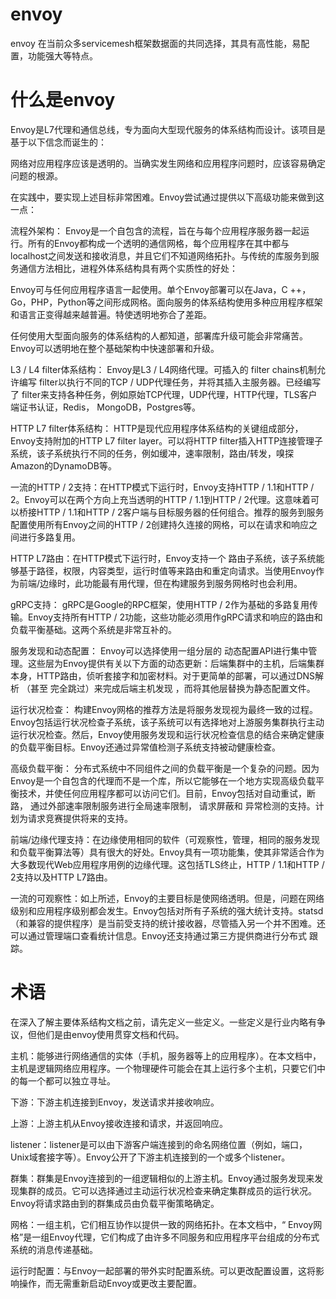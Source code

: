 # envoy 

envoy 在当前众多servicemesh框架数据面的共同选择，其具有高性能，易配置，功能强大等特点。

# 什么是envoy

Envoy是L7代理和通信总线，专为面向大型现代服务的体系结构而设计。该项目是基于以下信念而诞生的：

网络对应用程序应该是透明的。当确实发生网络和应用程序问题时，应该容易确定问题的根源。

在实践中，要实现上述目标非常困难。Envoy尝试通过提供以下高级功能来做到这一点：

流程外架构： Envoy是一个自包含的流程，旨在与每个应用程序服务器一起运行。所有的Envoy都构成一个透明的通信网格，每个应用程序在其中都与localhost之间发送和接收消息，并且它们不知道网络拓扑。与传统的库服务到服务通信方法相比，进程外体系结构具有两个实质性的好处：

Envoy可与任何应用程序语言一起使用。单个Envoy部署可以在Java，C ++，Go，PHP，Python等之间形成网格。面向服务的体系结构使用多种应用程序框架和语言正变得越来越普遍。特使透明地弥合了差距。

任何使用大型面向服务的体系结构的人都知道，部署库升级可能会非常痛苦。Envoy可以透明地在整个基础架构中快速部署和升级。

L3 / L4 filter体系结构： Envoy是L3 / L4网络代理。可插入的 filter chains机制允许编写 filter以执行不同的TCP / UDP代理任务，并将其插入主服务器。已经编写了 filter来支持各种任务，例如原始TCP代理，UDP代理，HTTP代理，TLS客户端证书认证，Redis， MongoDB，Postgres等。

HTTP L7 filter体系结构： HTTP是现代应用程序体系结构的关键组成部分，Envoy支持附加的HTTP L7 filter layer。可以将HTTP filter插入HTTP连接管理子系统，该子系统执行不同的任务，例如缓冲，速率限制，路由/转发，嗅探Amazon的DynamoDB等。

一流的HTTP / 2支持：在HTTP模式下运行时，Envoy支持HTTP / 1.1和HTTP / 2。Envoy可以在两个方向上充当透明的HTTP / 1.1到HTTP / 2代理。这意味着可以桥接HTTP / 1.1和HTTP / 2客户端与目标服务器的任何组合。推荐的服务到服务配置使用所有Envoy之间的HTTP / 2创建持久连接的网格，可以在请求和响应之间进行多路复用。

HTTP L7路由：在HTTP模式下运行时，Envoy支持一个 路由子系统，该子系统能够基于路径，权限，内容类型，运行时值等来路由和重定向请求。当使用Envoy作为前端/边缘时，此功能最有用代理，但在构建服务到服务网格时也会利用。

gRPC支持： gRPC是Google的RPC框架，使用HTTP / 2作为基础的多路复用传输。Envoy支持所有HTTP / 2功能，这些功能必须用作gRPC请求和响应的路由和负载平衡基础。这两个系统是非常互补的。

服务发现和动态配置： Envoy可以选择使用一组分层的 动态配置API进行集中管理。这些层为Envoy提供有关以下方面的动态更新：后端集群中的主机，后端集群本身，HTTP路由，侦听套接字和加密材料。对于更简单的部署，可以通过DNS解析 （甚至 完全跳过）来完成后端主机发现 ，而将其他层替换为静态配置文件。

运行状况检查： 构建Envoy网格的推荐方法是将服务发现视为最终一致的过程。Envoy包括运行状况检查子系统，该子系统可以有选择地对上游服务集群执行主动运行状况检查。然后，Envoy使用服务发现和运行状况检查信息的结合来确定健康的负载平衡目标。Envoy还通过异常值检测子系统支持被动健康检查。

高级负载平衡： 分布式系统中不同组件之间的负载平衡是一个复杂的问题。因为Envoy是一个自包含的代理而不是一个库，所以它能够在一个地方实现高级负载平衡技术，并使任何应用程序都可以访问它们。目前，Envoy包括对自动重试，断路， 通过外部速率限制服务进行全局速率限制， 请求屏蔽和 异常检测的支持。计划为请求竞赛提供将来的支持。

前端/边缘代理支持：在边缘使用相同的软件（可观察性，管理，相同的服务发现和负载平衡算法等）具有很大的好处。Envoy具有一项功能集，使其非常适合作为大多数现代Web应用程序用例的边缘代理。这包括TLS终止，HTTP / 1.1和HTTP / 2支持以及HTTP L7路由。

一流的可观察性：如上所述，Envoy的主要目标是使网络透明。但是，问题在网络级别和应用程序级别都会发生。Envoy包括对所有子系统的强大统计支持。statsd（和兼容的提供程序）是当前受支持的统计接收器，尽管插入另一个并不困难。还可以通过管理端口查看统计信息。Envoy还支持通过第三方提供商进行分布式 跟踪。


# 术语

在深入了解主要体系结构文档之前，请先定义一些定义。一些定义是行业内略有争议，但他们是由envoy使用贯穿文档和代码。

主机：能够进行网络通信的实体（手机，服务器等上的应用程序）。在本文档中，主机是逻辑网络应用程序。一个物理硬件可能会在其上运行多个主机，只要它们中的每一个都可以独立寻址。

下游：下游主机连接到Envoy，发送请求并接收响应。

上游：上游主机从Envoy接收连接和请求，并返回响应。

listener：listener是可以由下游客户端连接到的命名网络位置（例如，端口，Unix域套接字等）。Envoy公开了下游主机连接到的一个或多个listener。

群集：群集是Envoy连接到的一组逻辑相似的上游主机。Envoy通过服务发现来发现集群的成员。它可以选择通过主动运行状况检查来确定集群成员的运行状况。Envoy将请求路由到的群集成员由负载平衡策略确定。

网格：一组主机，它们相互协作以提供一致的网络拓扑。在本文档中，“ Envoy网格”是一组Envoy代理，它们构成了由许多不同服务和应用程序平台组成的分布式系统的消息传递基础。

运行时配置：与Envoy一起部署的带外实时配置系统。可以更改配置设置，这将影响操作，而无需重新启动Envoy或更改主要配置。

